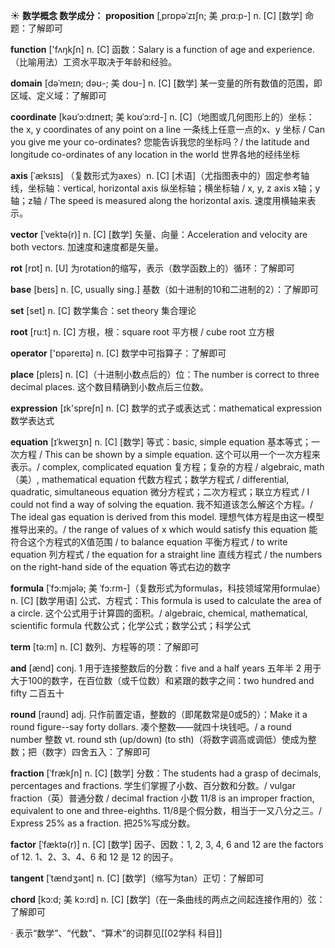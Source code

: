 ☀ <span class="category">**数学概念 数学成分：**</span>
<span class="vocabulary">**proposition**</span> [ˌprɒpəˈzɪʃn; 美 ˌprɑ:p-]
<span class="definition">n. [C] [数学] 命题：</span>了解即可

<span class="vocabulary">**function**</span> ['fʌŋkʃn] 
<span class="definition">n. [C] 函数：</span>Salary is a function of age and experience.（比喻用法）工资水平取决于年龄和经验。
           
<span class="vocabulary">**domain**</span> [dəˈmeɪn; dəʊ-; 美 doʊ-]
<span class="definition">n. [C] [数学] 某一变量的所有数值的范围，即区域、定义域：</span>了解即可           

<span class="vocabulary">**coordinate**</span> [kəʊˈɔ:dɪneɪt; 美 koʊˈɔ:rd-]
<span class="definition">n. [C]（地图或几何图形上的）坐标：</span>the x, y coordinates of any point on a line 一条线上任意一点的x、y 坐标 / Can you give me your co-ordinates? 您能告诉我您的坐标吗？/ the latitude and longitude co-ordinates of any location in the world 世界各地的经纬坐标          
          
<span class="vocabulary">**axis**</span> [ˈæksɪs]
（复数形式为axes）<span class="definition">n. [C] [术语]（尤指图表中的）固定参考轴线，坐标轴：</span>vertical, horizontal axis 纵坐标轴；横坐标轴 / x, y, z axis x轴；y轴；z轴 / The speed is measured along the horizontal axis. 速度用横轴来表示。
 
<span class="vocabulary">**vector**</span> [ˈvektə(r)]
<span class="definition">n. [C] [数学] 矢量、向量：</span>Acceleration and velocity are both vectors. 加速度和速度都是矢量。

<span class="vocabulary">**rot**</span> [rɒt] 
<span class="definition">n. [U] 为rotation的缩写，表示（数学函数上的）循环：</span>了解即可

<span class="vocabulary">**base**</span> [beɪs] 
<span class="definition">n. [C, usually sing.] 基数（如十进制的10和二进制的2）：</span>了解即可

<span class="vocabulary">**set**</span> [set] 
<span class="definition">n. [C] 数学集合：</span>set theory 集合理论

<span class="vocabulary">**root**</span> [ru:t] 
<span class="definition">n. [C] 方根，根：</span>square root 平方根 / cube root 立方根

<span class="vocabulary">**operator**</span> ['ɒpəreɪtə] 
<span class="definition">n. [C] 数学中可指算子：</span>了解即可

<span class="vocabulary">**place**</span> [pleɪs] 
<span class="definition">n. [C]（十进制小数点后的）位：</span>The number is correct to three decimal places. 这个数目精确到小数点后三位数。

<span class="vocabulary">**expression**</span> [ɪk'spreʃn] 
<span class="definition">n. [C] 数学的式子或表达式：</span>mathematical expression 数学表达式
               
<span class="vocabulary">**equation**</span> [ɪˈkweɪʒn]
<span class="definition">n. [C] [数学] 等式：</span>basic, simple equation 基本等式；一次方程 / This can be shown by a simple equation. 这个可以用一个一次方程来表示。/ complex, complicated equation 复方程；复杂的方程 / algebraic, math（美）, mathematical equation 代数方程式；数学方程式 / differential, quadratic, simultaneous equation 微分方程式；二次方程式；联立方程式 / I could not find a way of solving the equation. 我不知道该怎么解这个方程。/ The ideal gas equation is derived from this model. 理想气体方程是由这一模型推导出来的。/ the range of values of x which would satisfy this equation 能符合这个方程式的X值范围 / to balance equation 平衡方程式 / to write equation 列方程式 / the equation for a straight line 直线方程式 / the numbers on the right-hand side of the equation 等式右边的数字

<span class="vocabulary">**formula**</span> [ˈfɔ:mjələ; 美 ˈfɔ:rm-]（复数形式为formulas，科技领域常用formulae）
<span class="definition">n. [C] [数学用语] 公式、方程式：</span>This formula is used to calculate the area of a circle. 这个公式用于计算圆的面积。/ algebraic, chemical, mathematical, scientific formula 代数公式；化学公式；数学公式；科学公式

<span class="vocabulary">**term**</span> [tə:m] 
<span class="definition">n. [C] 数列、方程等的项：</span>了解即可

<span class="vocabulary">**and**</span> [ænd] 
<span class="definition">conj. 1 用于连接整数后的分数：</span>five and a half years 五年半 <span class="definition">2 用于大于100的数字，在百位数（或千位数）和紧跟的数字之间：</span>two hundred and fifty 二百五十

<span class="vocabulary">**round**</span> [raʊnd] 
<span class="definition">adj. 只作前置定语，整数的（即尾数常是0或5的）：</span>Make it a round figure--say forty dollars. 凑个整数——就四十块钱吧。/ a round number 整数 <span class="definition">vt. round sth (up/down) (to sth)（将数字调高或调低）使成为整数；把（数字）四舍五入：</span>了解即可
               
<span class="vocabulary">**fraction**</span> [ˈfrækʃn]
<span class="definition">n. [C] [数学] 分数：</span>The students had a grasp of decimals, percentages and fractions. 学生们掌握了小数、百分数和分数。/ vulgar fraction（英）普通分数 / decimal fraction 小数 11/8 is an improper fraction, equivalent to one and three-eighths. 11/8是个假分数，相当于一又八分之三。/ Express 25% as a fraction. 把25%写成分数。       
           
<span class="vocabulary">**factor**</span> [ˈfæktə(r)]
<span class="definition">n. [C] [数学] 因子、因数：</span>1, 2, 3, 4, 6 and 12 are the factors of 12. 1、2、3、4、6 和 12 是 12 的因子。

<span class="vocabulary">**tangent**</span> [ˈtændʒənt]
<span class="definition">n. [C] [数学]（缩写为tan）正切：</span>了解即可
           
<span class="vocabulary">**chord**</span> [kɔ:d; 美 kɔ:rd]
<span class="definition">n. [C] [数学]（在一条曲线的两点之间起连接作用的）弦：</span>了解即可

· 表示“数学”、“代数”、“算术”的词群见[[02学科 科目]]
